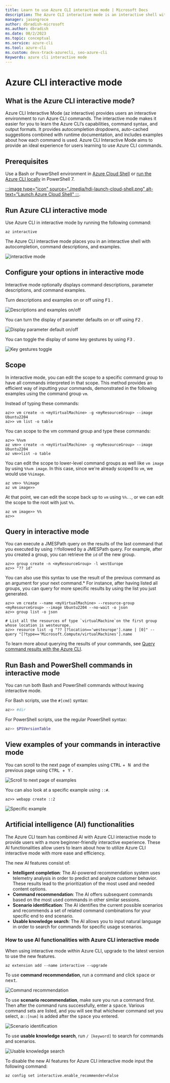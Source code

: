 ```yaml
---
title: Learn to use Azure CLI interactive mode | Microsoft Docs
description: The Azure CLI interactive mode is an interactive shell with autocompletion, command descriptions, and examples. 
manager: jasongroce
author: dbradish-microsoft
ms.author: dbradish
ms.date: 08/2/2023
ms.topic: conceptual
ms.service: azure-cli
ms.tool: azure-cli
ms.custom: devx-track-azurecli, seo-azure-cli
Keywords: azure cli interactive mode
---
```


# Azure CLI interactive mode

## What is the Azure CLI interactive mode?

Azure CLI Interactive Mode (az interactive) provides users an interactive environment to run Azure CLI commands. The interactive mode makes it easier for you to learn the Azure CLI’s capabilities, command syntax, and output formats. It provides autocompletion dropdowns, auto-cached suggestions combined with runtime documentation, and includes examples about how each command is used. Azure CLI Interactive Mode aims to provide an ideal experience for users learning to use Azure CLI commands. 

## Prerequisites

Use a Bash or PowerShell environment in [Azure Cloud Shell](/azure/cloud-shell/quickstart) or [run the Azure CLI locally](./install-azure-cli-windows.md?tabs=powershell) in PowerShell 7.

[:::image type="icon" source="./media/hdi-launch-cloud-shell.png" alt-text="Launch Azure Cloud Shell" :::](https://shell.azure.com). 

## Run Azure CLI interactive mode 

Use Azure CLI in interactive mode by running the following command:

```azurecli-interactive
az interactive
```

The Azure CLI interactive mode places you in an interactive shell with autocompletion, command descriptions, and examples.

![interactive mode](./media/interactive-azure-cli/webapp-create.png)

## Configure your options in interactive mode 

Interactive mode optionally displays command descriptions, parameter descriptions, and command examples.

Turn descriptions and examples on or off using <kbd> F1</kbd> .

![Descriptions and examples on/off](./media/interactive-azure-cli/descriptions-and-examples.png)

You can turn the display of parameter defaults on or off using <kbd>F2</kbd> .

![Display parameter default on/off](./media/interactive-azure-cli/defaults.png)

You can toggle the display of some key gestures by using <kbd> F3</kbd> .

![Key gestures toggle](./media/interactive-azure-cli/gestures.png)

## Scope

In interactive mode, you can edit the scope to a specific command group to have all commands interpreted in that scope. 
This method provides an efficient way of inputting your commands, demonstrated in the following examples using the command group  `vm`. 

Instead of typing these commands:

```azurecli-interactive
az>> vm create -n <myVirtualMachine> -g <myResourceGroup> --image Ubuntu2204
az>> vm list -o table
```

You can scope to the vm command group and type these commands:

```azurecli-interactive
az>> %%vm
az vm>> create -n <myVirtualMachine> -g <myResourceGroup> --image Ubuntu2204
az vm>>list -o table
```

You can edit the scope to lower-level command groups as well like `vm image` by using `%%vm image`.
In this case, since we're already scoped to `vm`, we would use `%%image`.

```azurecli-interactive
az vm>> %%image
az vm image>>
```

At that point, we can edit the scope back up to `vm` using `%%..`,
or we can edit the scope to the root with just `%%`.

```azurecli-interactive
az vm image>> %%
az>>
```

## Query in interactive mode 

You can execute a JMESPath query on the results of the last command that you executed by using `??`followed by a JMESPath query.
For example, after you created a group, you can retrieve the `id` of the new group.

```azurecli-interactive
az>> group create -n <myResourceGroup> -l westEurope
az>> "?? id"
```

You can also use this syntax to use the result of the previous command as an argument for your next command.*
For instance, after having listed all groups, you can query for more specific results by using the list you just generated. 

```azurecli-interactive
az>> vm create --name <myVirtualMachine> --resource-group <myResourceGroup> --image Ubuntu2204 --no-wait -o json
az>> group list -o json

# List all the resources of type `virtualMachine`on the first group whose location is westeurope. 
az>> resource list -g "?? [?location=='westeurope'].name | [0]" --query "[?type=='Microsoft.Compute/virtualMachines'].name
```

To learn more about querying the results of your commands, see [Query command results with the Azure CLI](query-azure-cli.md).

## Run Bash and PowerShell commands in interactive mode  

You can run both Bash and PowerShell commands without leaving interactive mode.

For Bash scripts, use the `#[cmd]` syntax:

```bash
az>> #dir
```

For PowerShell scripts, use the regular PowerShell syntax:

```powershell
az>> $PSVersionTable
```

## View examples of your commands in interactive mode 

You can scroll to the next page of examples using <kbd> CTRL</kbd> +<kbd> N </kbd> and the previous page using <kbd> CTRL </kbd>  +<kbd> Y</kbd> .

![Scroll to next page of examples](./media/interactive-azure-cli/examples.png)

You can also look at a specific example using `::#`.

```azurecli
az>> webapp create ::2
```

![Specific example](./media/interactive-azure-cli/specific-example.png)

## Artificial intelligence (AI) functionalities

The Azure CLI team has combined AI with Azure CLI interactive mode to provide users with a more beginner-friendly interactive experience. These AI functionalities allow users to learn about how to utilize Azure CLI interactive mode with more ease and efficiency. 

The new AI features consist of:

- **Intelligent completion**: The AI-powered recommendation system uses telemetry analysis in order to predict and analyze customer behavior. These results lead to the prioritization of the most used and needed content options.
- **Command recommendation**: The AI offers subsequent commands based on the most used commands in other similar sessions.
- **Scenario identification**: The AI identifies the current possible scenarios and recommends a set of related command combinations for your specific end to end scenario.
- **Usable knowledge search**: The AI allows you to input natural language in order to search for commands for specific usage scenarios. 

### How to use AI functionalities with Azure CLI interactive mode 

When using interactive mode within Azure CLI, upgrade to the latest version to use the new features.

```azurecli-interactive
az extension add --name interactive --upgrade
```

To use **command recommendation**, run a command and click <kbd>space</kbd> or <kbd>next</kbd>. 

![Command recommendation](./media/interactive-azure-cli/command_recommendation.png)

To use **scenario recommendation**, make sure you run a command first. Then after the command runs successfully, enter a <kbd>space</kbd>. Various command sets are listed, and you will see that whichever command set you select, a`::[num]` is added after the <kbd>space</kbd> you entered.

![Scenario identification](./media/interactive-azure-cli/scenario_identification.png)

To use **usable knowledge search**, run `/ [keyword]` to search for commands and scenarios.

![Usable knowledge search](./media/interactive-azure-cli/scenario_search.png)


To disable the new AI features for Azure CLI interactive mode input the following command:

```azurecli-interactive
az config set interactive.enable_recommender=False
```
